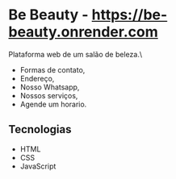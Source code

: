 # Be Beauty - https://be-beauty.onrender.com

Plataforma web de um salão de beleza.\
- Formas de contato,
- Endereço,
- Nosso Whatsapp,
- Nossos serviços,
- Agende um horario.

## Tecnologias

- HTML
- CSS
- JavaScript

